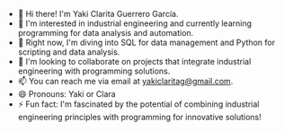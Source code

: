 - 👋 Hi there! I'm Yaki Clarita Guerrero García.
- 👀 I'm interested in industrial engineering and currently learning programming for data analysis and automation.
- 🌱 Right now, I'm diving into SQL for data management and Python for scripting and data analysis.
- 💞️ I'm looking to collaborate on projects that integrate industrial engineering with programming solutions.
- 📫 You can reach me via email at yakiclaritag@gmail.com.
- 😄 Pronouns: Yaki or Clara 
- ⚡ Fun fact: I'm fascinated by the potential of combining industrial engineering principles with programming for innovative solutions!
<!---
YakiG8/YakiG8 is a ✨ special ✨ repository because its `README.md` (this file) appears on your GitHub profile.
You can click the Preview link to take a look at your changes.
--->

